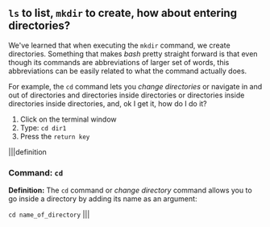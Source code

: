 ## `ls` to list, `mkdir` to create, how about entering directories?

We've learned that when executing the `mkdir` command, we create directories. Something that makes _bash_ pretty straight forward is that even though its commands are abbreviations of larger set of words, this abbreviations can be easily related to what the command actually does.

For example, the `cd` command lets you _change directories_ or navigate in and out of directories and directories inside directories or directories inside directories inside directories, and, ok I get it, how do I do it?

1. Click on the terminal window
2. Type: `cd dir1`
3. Press the `return key`

|||definition
### Command: `cd`
__Definition:__
The `cd` command or _change directory_ command allows you to go inside a directory by adding its name as an argument: 

`cd name_of_directory`
|||